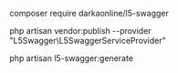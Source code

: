 <p>composer require darkaonline/l5-swagger<p>
<p>php artisan vendor:publish --provider "L5Swagger\L5SwaggerServiceProvider"</p>
<p>php artisan l5-swagger:generate</p>
